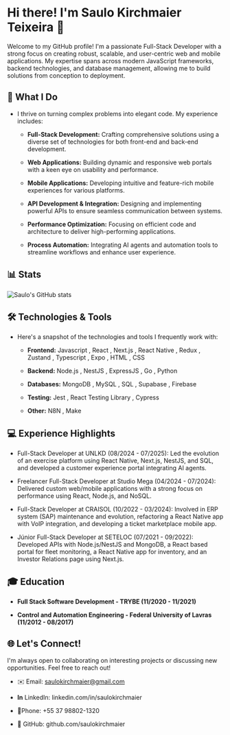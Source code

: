 # **Hi there! I'm Saulo Kirchmaier Teixeira** 👋

Welcome to my GitHub profile! I'm a passionate Full-Stack Developer with a strong focus on creating robust, scalable, and user-centric web and mobile applications. My expertise spans across modern JavaScript frameworks, backend technologies, and database management, allowing me to build solutions from conception to deployment.

## 🚀 **What I Do**

- I thrive on turning complex problems into elegant code. My experience includes:

    - **Full-Stack Development:** Crafting comprehensive solutions using a diverse set of technologies for both front-end and back-end development.

    - **Web Applications:** Building dynamic and responsive web portals with a keen eye on usability and performance.

    - **Mobile Applications:** Developing intuitive and feature-rich mobile experiences for various platforms.

    - **API Development & Integration:** Designing and implementing powerful APIs to ensure seamless communication between systems.

    - **Performance Optimization:** Focusing on efficient code and architecture to deliver high-performing applications.

    - **Process Automation:** Integrating AI agents and automation tools to streamline workflows and enhance user experience.

## 📊 Stats

![Saulo's GitHub stats](https://github-readme-stats.vercel.app/api?username=saulokirchmaier&hide=contribs,issues&show_icons=true&theme=onedark)


## 🛠️ Technologies & Tools

- Here's a snapshot of the technologies and tools I frequently work with:

    - **Frontend:** Javascript , React , Next.js , React Native , Redux , Zustand , Typescript , Expo , HTML , CSS 
    
    - **Backend:** Node.js , NestJS , ExpressJS , Go , Python 
    
    - **Databases:** MongoDB , MySQL , SQL , Supabase , Firebase
    
    - **Testing:** Jest , React Testing Library , Cypress
  
    - **Other:** N8N , Make

## 💻 Experience Highlights

- Full-Stack Developer at UNLKD (08/2024 - 07/2025): Led the evolution of an exercise platform using React Native, Next.js, NestJS, and SQL, and developed a customer experience portal integrating AI agents. 

- Freelancer Full-Stack Developer at Studio Mega (04/2024 - 07/2024): Delivered custom web/mobile applications with a strong focus on performance using React, Node.js, and NoSQL. 

- Full-Stack Developer at CRAISOL (10/2022 - 03/2024): Involved in ERP system (SAP) maintenance and evolution, refactoring a React Native app with VoIP integration, and developing a ticket marketplace mobile app. 

- Júnior Full-Stack Developer at SETELOC (07/2021 - 09/2022): Developed APIs with Node.js/NestJS and MongoDB, a React based portal for fleet monitoring, a React Native app for inventory, and an Investor Relations page using Next.js. 

## 🎓 Education

- **Full Stack Software Development - TRYBE (11/2020 - 11/2021)**

- **Control and Automation Engineering - Federal University of Lavras (11/2012 - 08/2017)**

## 🌐 Let's Connect!

I'm always open to collaborating on interesting projects or discussing new opportunities. Feel free to reach out!

- ✉️ Email: saulokirchmaier@gmail.com

- **In** LinkedIn: linkedin.com/in/saulokirchmaier

- 📱Phone: +55 37 98802-1320

- 🐙 GitHub: github.com/saulokirchmaier
